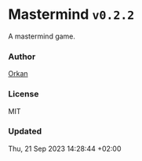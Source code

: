 # Mastermind `v0.2.2`

A mastermind game.

### Author

[Orkan](https://github.com/orkan)

### License

MIT

### Updated

Thu, 21 Sep 2023 14:28:44 +02:00
